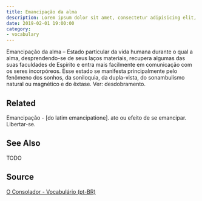 ```yaml
---
title: Emancipação da alma
description: Lorem ipsum dolor sit amet, consectetur adipisicing elit, sed do eiusmod tempor incididunt ut labore et dolore magna aliqua.  TODO
date: 2019-02-01 19:00:00
category:
- vocabulary
---
```


Emancipação da alma – Estado particular da vida humana durante o qual a alma, desprendendo-se de seus laços materiais, recupera algumas das suas faculdades de Espírito e entra mais facilmente em comunicação com os seres incorpóreos. Esse estado se manifesta principalmente pelo fenômeno dos sonhos, da soniloquia, da dupla-vista, do sonambulismo natural ou magnético e do êxtase. Ver: desdobramento.

## Related
Emancipação - [do latim emancipatione]. ato ou efeito de se emancipar. Libertar-se.


## See Also
TODO

## Source
[O Consolador - Vocabulário (pt-BR)](http://www.oconsolador.com.br/linkfixo/vocabulario/principal.html)



